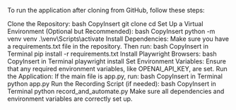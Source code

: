 To run the application after cloning from GitHub, follow these steps: 

Clone the Repository:
bash
CopyInsert
git clone <repository-url>
cd <repository-directory>
Set Up a Virtual Environment (Optional but Recommended):
bash
CopyInsert
python -m venv venv
.\\venv\\Scripts\\activate
Install Dependencies: Make sure you have a requirements.txt file in the repository. Then run:
bash
CopyInsert in Terminal
pip install -r requirements.txt
Install Playwright Browsers:
bash
CopyInsert in Terminal
playwright install
Set Environment Variables: Ensure that any required environment variables, like OPENAI_API_KEY, are set.
Run the Application: If the main file is app.py, run:
bash
CopyInsert in Terminal
python app.py
Run the Recording Script (if needed):
bash
CopyInsert in Terminal
python record_and_automate.py
Make sure all dependencies and environment variables are correctly set up. 
